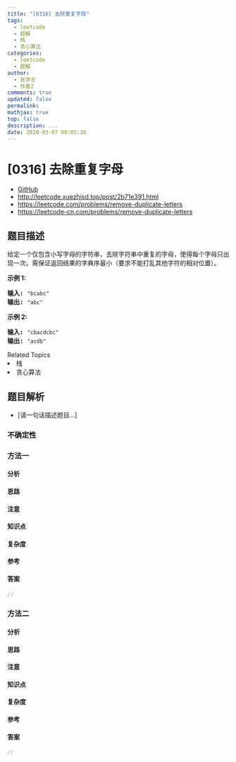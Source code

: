 ```yaml
---
title: "[0316] 去除重复字母"
tags:
  - leetcode
  - 题解
  - 栈
  - 贪心算法
categories:
  - leetcode
  - 题解
author:
  - 张学志
  - 作者2
comments: true
updated: false
permalink:
mathjax: true
top: false
description: ...
date: 2020-03-07 00:05:16
---
```



# [0316] 去除重复字母
* [GitHub](https://github.com/algoboy101/LeetCodeCrowdsource/tree/master/_posts/QA/%5B0316%5D%20%E5%8E%BB%E9%99%A4%E9%87%8D%E5%A4%8D%E5%AD%97%E6%AF%8D.md)
* http://leetcode.xuezhisd.top/post/2b71e391.html
* https://leetcode.com/problems/remove-duplicate-letters
* https://leetcode-cn.com/problems/remove-duplicate-letters


## 题目描述

<p>给定一个仅包含小写字母的字符串，去除字符串中重复的字母，使得每个字母只出现一次。需保证返回结果的字典序最小（要求不能打乱其他字符的相对位置）。</p>

<p><strong>示例 1:</strong></p>

<pre><strong>输入:</strong> <code>&quot;bcabc&quot;</code>
<strong>输出:</strong> <code>&quot;abc&quot;</code>
</pre>

<p><strong>示例 2:</strong></p>

<pre><strong>输入:</strong> <code>&quot;cbacdcbc&quot;</code>
<strong>输出:</strong> <code>&quot;acdb&quot;</code></pre>
<div><div>Related Topics</div><div><li>栈</li><li>贪心算法</li></div></div>


## 题目解析
* [请一句话描述题目...]

### 不确定性


### 方法一

#### 分析

#### 思路

#### 注意

#### 知识点

#### 复杂度

#### 参考

#### 答案

```cpp
//
```


### 方法二

#### 分析

#### 思路

#### 注意

#### 知识点

#### 复杂度

#### 参考

#### 答案

```cpp
//
```


